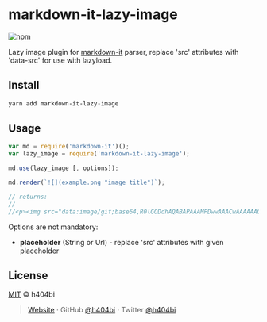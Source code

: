 # markdown-it-lazy-image

[![npm](https://badgen.net/npm/v/markdown-it-lazy-image)](https://npm.im/markdown-it-lazy-image)

Lazy image plugin for [markdown-it](https://github.com/markdown-it/markdown-it) parser, replace 'src' attributes with 'data-src' for use with lazyload.

## Install

```bash
yarn add markdown-it-lazy-image
```

## Usage

```js
var md = require('markdown-it')();
var lazy_image = require('markdown-it-lazy-image');

md.use(lazy_image [, options]);

md.render(`![](example.png "image title")`);

// returns:
//
//<p><img src="data:image/gif;base64,R0lGODdhAQABAPAAAMPDwwAAACwAAAAAAQABAAACAkQBADs=" data-src="example.png" alt title="image title" /></p>
```

Options are not mandatory:

- **placeholder** (String or Url) - replace 'src' attributes with given placeholder

## License

[MIT](LICENSE) © h404bi

> [Website](https://www.h404bi.com) · GitHub [@h404bi](https://github.com/h404bi) · Twitter [@h404bi](https://twitter.com/h404bi)
